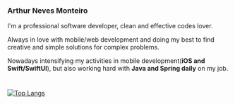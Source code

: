 ### Arthur Neves Monteiro
I'm a professional software developer, clean and effective codes lover.

Always in love with mobile/web development and doing my best to find creative and simple solutions for complex problems.

Nowadays intensifying my activities in mobile development(**iOS and Swift/SwiftUI**), but also working hard with **Java and Spring daily** on my job.

#
[![Top Langs](https://github-readme-stats.vercel.app/api/top-langs/?username=arthurnvs&layout=compact)](https://github.com/anuraghazra/github-readme-stats) 
